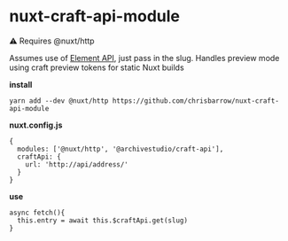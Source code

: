 # nuxt-craft-api-module

:warning: Requires @nuxt/http

Assumes use of [Element API](https://github.com/craftcms/element-api), just pass in the slug. Handles preview mode using craft preview tokens for static Nuxt builds

**install**

    yarn add --dev @nuxt/http https://github.com/chrisbarrow/nuxt-craft-api-module

**nuxt.config.js**

    {
      modules: ['@nuxt/http', '@archivestudio/craft-api'],
      craftApi: {
        url: 'http://api/address/'
      }
    }

**use**

    async fetch(){
      this.entry = await this.$craftApi.get(slug)
    }
